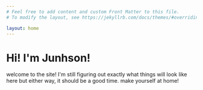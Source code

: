 ```yaml
---
# Feel free to add content and custom Front Matter to this file.
# To modify the layout, see https://jekyllrb.com/docs/themes/#overriding-theme-defaults

layout: home
---
```


# Hi! I'm Junhson!

welcome to the site! I'm still figuring out exactly what things will look like here but either way, it should be a good time. make yourself at home!
